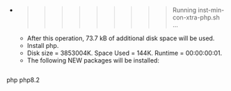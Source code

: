 * >>>>>>>>> Running inst-min-con-xtra-php.sh ...
  * After this operation, 73.7 kB of additional disk space will be used.
  * Install php.
  * Disk size = 3853004K. Space Used = 144K. Runtime = 00:00:00:01.
  * The following NEW packages will be installed:
  ```bash
php php8.2
  ```
